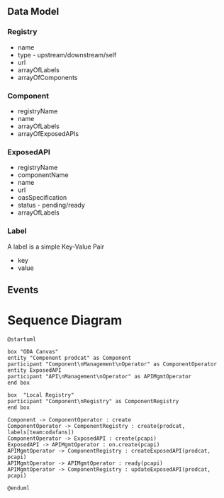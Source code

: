 ## Data Model


### Registry

* name
* type - upstream/downstream/self
* url
* arrayOfLabels
* arrayOfComponents


### Component

* registryName
* name
* arrayOfLabels
* arrayOfExposedAPIs


### ExposedAPI

* registryName
* componentName
* name
* url
* oasSpecification
* status - pending/ready
* arrayOfLabels


### Label

A label is a simple Key-Value Pair

* key
* value




## Events

# Sequence Diagram

```plantuml
@startuml

box "ODA Canvas"
entity "Component prodcat" as Component
participant "Component\nManagement\nOperator" as ComponentOperator
entity ExposedAPI
participant "API\nManagement\nOperator" as APIMgmtOperator
end box

box  "Local Registry"
participant "Component\nRegistry" as ComponentRegistry
end box

Component -> ComponentOperator : create
ComponentOperator -> ComponentRegistry : create(prodcat, labels[team:odafans])
ComponentOperator -> ExposedAPI : create(pcapi)
ExposedAPI -> APIMgmtOperator : on.create(pcapi)
APIMgmtOperator -> ComponentRegistry : createExposedAPI(prodcat, pcapi)
APIMgmtOperator -> APIMgmtOperator : ready(pcapi)
APIMgmtOperator -> ComponentRegistry : updateExposedAPI(prodcat, pcapi)

@enduml
```
